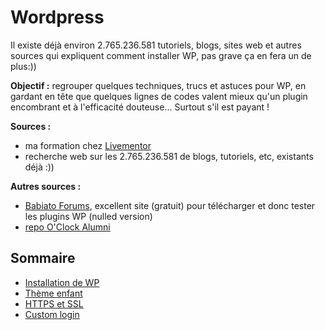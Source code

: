 # Wordpress

Il existe déjà environ 2.765.236.581 tutoriels, blogs, sites web et autres sources qui expliquent comment installer WP, pas grave ça en fera un de plus:))

**Objectif :** regrouper quelques techniques, trucs et astuces pour WP, en gardant en tête que quelques lignes de codes valent mieux qu'un plugin encombrant et à l'efficacité douteuse... Surtout s'il est payant !

**Sources :**
  * ma formation chez [Livementor](https://www.livementor.com/formation/wordpress/)
  * recherche web sur les 2.765.236.581 de blogs, tutoriels, etc, existants déjà :))

**Autres sources :**
  * [Babiato Forums](https://babiato.org/), excellent site (gratuit) pour télécharger et donc tester les plugins WP (nulled version)
  * [repo O'Clock Alumni](https://github.com/O-clock-Alumni/fiches-recap/tree/master/wordpress)
  
## Sommaire
 * [Installation de WP](techwp/installation.md)
 * [Thème enfant](techwp/child.md)
 * [HTTPS et SSL](techwp/https-ssl.md)
 * [Custom login](techwp/custom-login.md)
